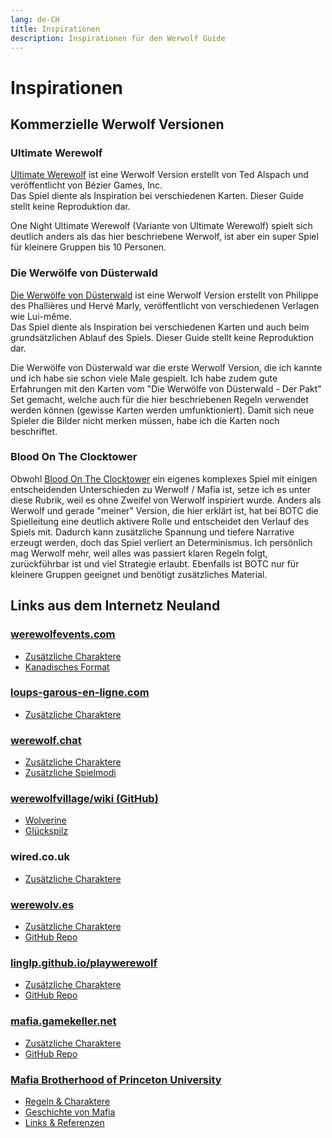 ```yaml
---
lang: de-CH
title: Inspirationen
description: Inspirationen für den Werwolf Guide
---
```


# Inspirationen

## Kommerzielle Werwolf Versionen

### Ultimate Werewolf

[Ultimate Werewolf](https://en.wikipedia.org/wiki/Ultimate_Werewolf) ist eine Werwolf Version erstellt von Ted Alspach und veröffentlicht von Bézier Games, Inc.  
Das Spiel diente als Inspiration bei verschiedenen Karten. Dieser Guide stellt keine Reproduktion dar.

One Night Ultimate Werewolf (Variante von Ultimate Werewolf) spielt sich deutlich anders als das hier beschriebene Werwolf, ist aber ein super Spiel für kleinere Gruppen bis 10 Personen.

### Die Werwölfe von Düsterwald

[Die Werwölfe von Düsterwald](https://de.wikipedia.org/wiki/Die_Werw%C3%B6lfe_von_D%C3%BCsterwald) ist eine Werwolf Version erstellt von Philippe des Phallières und Hervé Marly, veröffentlicht von verschiedenen Verlagen wie Lui-même.  
Das Spiel diente als Inspiration bei verschiedenen Karten und auch beim grundsätzlichen Ablauf des Spiels. Dieser Guide stellt keine Reproduktion dar.

Die Werwölfe von Düsterwald war die erste Werwolf Version, die ich kannte und ich habe sie schon viele Male gespielt. Ich habe zudem gute Erfahrungen mit den Karten vom "Die Werwölfe von Düsterwald - Der Pakt" Set gemacht, welche auch für die hier beschriebenen Regeln verwendet werden können (gewisse Karten werden umfunktioniert). Damit sich neue Spieler die Bilder nicht merken müssen, habe ich die Karten noch beschriftet.

### Blood On The Clocktower

Obwohl [Blood On The Clocktower](https://bloodontheclocktower.com/) ein eigenes komplexes Spiel mit einigen entscheidenden Unterschieden zu Werwolf / Mafia ist, setze ich es unter diese Rubrik, weil es ohne Zweifel von Werwolf inspiriert wurde. Anders als Werwolf und gerade "meiner" Version, die hier erklärt ist, hat bei BOTC die Spielleitung eine deutlich aktivere Rolle und entscheidet den Verlauf des Spiels mit. Dadurch kann zusätzliche Spannung und tiefere Narrative erzeugt werden, doch das Spiel verliert an Determinismus. Ich persönlich mag Werwolf mehr, weil alles was passiert klaren Regeln folgt, zurückführbar ist und viel Strategie erlaubt. Ebenfalls ist BOTC nur für kleinere Gruppen geeignet und benötigt zusätzliches Material.

## Links aus dem Internetz Neuland

### [werewolfevents.com](https://www.werewolfevents.com)

- [Zusätzliche Charaktere](http://www.werewolfevents.com/the-characters/)
- [Kanadisches Format](http://www.werewolfevents.com/modguideprep/)

### [loups-garous-en-ligne.com](https://loups-garous-en-ligne.com)

- [Zusätzliche Charaktere](https://docs.google.com/document/u/2/d/e/2PACX-1vS0kH2pvEoQtKvmO4PDr8vvOOiKW7Rhgq1s3nDT4uhle2t-LMrxFD361NTRu0bt0zW_NA8q3x6Il3it/pub#kix.8ev76r23btyb)

### [werewolf.chat](https://werewolf.chat)

- [Zusätzliche Charaktere](https://werewolf.chat/Roles)
- [Zusätzliche Spielmodi](https://werewolf.chat/Game_modes)

### [werewolfvillage/wiki (GitHub)](https://github.com/werewolfvillage/wiki/wiki)

- [Wolverine](https://github.com/werewolfvillage/wiki/wiki/Wolverine)
- [Glückspilz](https://github.com/werewolfvillage/wiki/wiki/Leprechaun)

### wired.co.uk

- [Zusätzliche Charaktere](https://www.wired.co.uk/article/werewolf-extra-materials)

### [werewolv.es](https://werewolv.es/guides)

- [Zusätzliche Charaktere](https://werewolv.es/guides)
- [GitHub Repo](https://github.com/werewolv-es/how-to-play)

### [linglp.github.io/playwerewolf](https://linglp.github.io/playwerewolf/)

- [Zusätzliche Charaktere](https://linglp.github.io/playwerewolf/)
- [GitHub Repo](https://github.com/linglp/playwerewolf)

### [mafia.gamekeller.net](https://mafia.gamekeller.net)

- [Zusätzliche Charaktere](https://mafia.gamekeller.net/roles/)
- [GitHub Repo](https://github.com/gamekeller/mafia)

### [Mafia Brotherhood of Princeton University](https://web.archive.org/web/20050829053528/http://www.princeton.edu/~mafia/mafia.htm)

- [Regeln & Charaktere](https://web.archive.org/web/20050901044147/http://www.princeton.edu/~mafia/rules.htm)
- [Geschichte von Mafia](https://web.archive.org/web/20051210143114/http://www.princeton.edu/~mafia/history.htm)
- [Links & Referenzen](https://web.archive.org/web/20051218094519/http://www.princeton.edu/~mafia/links.htm)
